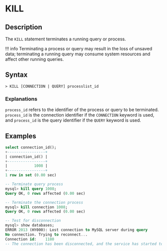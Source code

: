 # **KILL**

## **Description**

The `KILL` statement terminates a running query or process.

!!! info
    Terminating a process or query may result in the loss of unsaved data; terminating a running query may consume system resources and affect other running queries.

## **Syntax**

```
> KILL [CONNECTION | QUERY] processlist_id
```

### Explanations

`process_id` refers to the identifier of the process or query to be terminated. `process_id` is the connection identifier if the `CONNECTION` keyword is used, and `process_id` is the query identifier if the `QUERY` keyword is used.

## **Examples**

```sql
select connection_id();
+-----------------+
| connection_id() |
+-----------------+
|            1008 |
+-----------------+
1 row in set (0.00 sec)

-- Terminate query process
mysql> kill query 1008;
Query OK, 0 rows affected (0.00 sec)

-- Terminate the connection process
mysql> kill connection 1008;
Query OK, 0 rows affected (0.00 sec)

-- Test for disconnection
mysql> show databases;
ERROR 2013 (HY000): Lost connection to MySQL server during query
No connection. Trying to reconnect...
Connection id:    1180
-- The connection has been disconnected, and the service has started to reconnect
```
